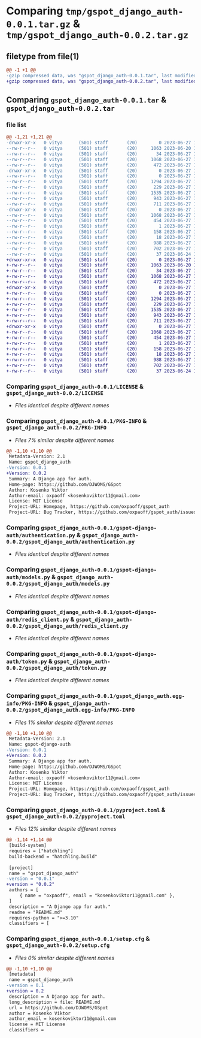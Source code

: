 # Comparing `tmp/gspot_django_auth-0.0.1.tar.gz` & `tmp/gspot_django_auth-0.0.2.tar.gz`

## filetype from file(1)

```diff
@@ -1 +1 @@
-gzip compressed data, was "gspot_django_auth-0.0.1.tar", last modified: Tue Jun 27 13:53:48 2023, max compression
+gzip compressed data, was "gspot_django_auth-0.0.2.tar", last modified: Tue Jun 27 14:00:24 2023, max compression
```

## Comparing `gspot_django_auth-0.0.1.tar` & `gspot_django_auth-0.0.2.tar`

### file list

```diff
@@ -1,21 +1,21 @@
-drwxr-xr-x   0 vitya      (501) staff       (20)        0 2023-06-27 13:53:48.928213 gspot_django_auth-0.0.1/
--rw-r--r--   0 vitya      (501) staff       (20)     1063 2023-06-20 19:08:32.000000 gspot_django_auth-0.0.1/LICENSE
--rw-r--r--   0 vitya      (501) staff       (20)       34 2023-06-27 13:11:56.000000 gspot_django_auth-0.0.1/MANIFEST.in
--rw-r--r--   0 vitya      (501) staff       (20)     1068 2023-06-27 13:53:48.928289 gspot_django_auth-0.0.1/PKG-INFO
--rw-r--r--   0 vitya      (501) staff       (20)      472 2023-06-27 13:53:48.000000 gspot_django_auth-0.0.1/README.md
-drwxr-xr-x   0 vitya      (501) staff       (20)        0 2023-06-27 13:53:48.927213 gspot_django_auth-0.0.1/gspot-django-auth/
--rw-r--r--   0 vitya      (501) staff       (20)        0 2023-06-27 13:10:00.000000 gspot_django_auth-0.0.1/gspot-django-auth/__init__.py
--rw-r--r--   0 vitya      (501) staff       (20)     1294 2023-06-27 12:37:46.000000 gspot_django_auth-0.0.1/gspot-django-auth/authentication.py
--rw-r--r--   0 vitya      (501) staff       (20)      229 2023-06-27 13:40:12.000000 gspot_django_auth-0.0.1/gspot-django-auth/exceptions.py
--rw-r--r--   0 vitya      (501) staff       (20)     1535 2023-06-27 12:19:26.000000 gspot_django_auth-0.0.1/gspot-django-auth/models.py
--rw-r--r--   0 vitya      (501) staff       (20)      943 2023-06-27 12:40:56.000000 gspot_django_auth-0.0.1/gspot-django-auth/redis_client.py
--rw-r--r--   0 vitya      (501) staff       (20)      711 2023-06-27 12:40:56.000000 gspot_django_auth-0.0.1/gspot-django-auth/token.py
-drwxr-xr-x   0 vitya      (501) staff       (20)        0 2023-06-27 13:53:48.928058 gspot_django_auth-0.0.1/gspot_django_auth.egg-info/
--rw-r--r--   0 vitya      (501) staff       (20)     1068 2023-06-27 13:53:48.000000 gspot_django_auth-0.0.1/gspot_django_auth.egg-info/PKG-INFO
--rw-r--r--   0 vitya      (501) staff       (20)      454 2023-06-27 13:53:48.000000 gspot_django_auth-0.0.1/gspot_django_auth.egg-info/SOURCES.txt
--rw-r--r--   0 vitya      (501) staff       (20)        1 2023-06-27 13:53:48.000000 gspot_django_auth-0.0.1/gspot_django_auth.egg-info/dependency_links.txt
--rw-r--r--   0 vitya      (501) staff       (20)      158 2023-06-27 13:53:48.000000 gspot_django_auth-0.0.1/gspot_django_auth.egg-info/requires.txt
--rw-r--r--   0 vitya      (501) staff       (20)       18 2023-06-27 13:53:48.000000 gspot_django_auth-0.0.1/gspot_django_auth.egg-info/top_level.txt
--rw-r--r--   0 vitya      (501) staff       (20)      988 2023-06-27 13:53:48.000000 gspot_django_auth-0.0.1/pyproject.toml
--rw-r--r--   0 vitya      (501) staff       (20)      702 2023-06-27 13:53:48.928590 gspot_django_auth-0.0.1/setup.cfg
--rw-r--r--   0 vitya      (501) staff       (20)       37 2023-06-24 17:48:18.000000 gspot_django_auth-0.0.1/setup.py
+drwxr-xr-x   0 vitya      (501) staff       (20)        0 2023-06-27 14:00:24.436073 gspot_django_auth-0.0.2/
+-rw-r--r--   0 vitya      (501) staff       (20)     1063 2023-06-20 19:08:32.000000 gspot_django_auth-0.0.2/LICENSE
+-rw-r--r--   0 vitya      (501) staff       (20)       34 2023-06-27 13:11:56.000000 gspot_django_auth-0.0.2/MANIFEST.in
+-rw-r--r--   0 vitya      (501) staff       (20)     1068 2023-06-27 14:00:24.436170 gspot_django_auth-0.0.2/PKG-INFO
+-rw-r--r--   0 vitya      (501) staff       (20)      472 2023-06-27 13:53:48.000000 gspot_django_auth-0.0.2/README.md
+drwxr-xr-x   0 vitya      (501) staff       (20)        0 2023-06-27 14:00:24.435026 gspot_django_auth-0.0.2/gspot_django_auth/
+-rw-r--r--   0 vitya      (501) staff       (20)        0 2023-06-27 13:10:00.000000 gspot_django_auth-0.0.2/gspot_django_auth/__init__.py
+-rw-r--r--   0 vitya      (501) staff       (20)     1294 2023-06-27 12:37:46.000000 gspot_django_auth-0.0.2/gspot_django_auth/authentication.py
+-rw-r--r--   0 vitya      (501) staff       (20)      229 2023-06-27 13:40:12.000000 gspot_django_auth-0.0.2/gspot_django_auth/exceptions.py
+-rw-r--r--   0 vitya      (501) staff       (20)     1535 2023-06-27 12:19:26.000000 gspot_django_auth-0.0.2/gspot_django_auth/models.py
+-rw-r--r--   0 vitya      (501) staff       (20)      943 2023-06-27 12:40:56.000000 gspot_django_auth-0.0.2/gspot_django_auth/redis_client.py
+-rw-r--r--   0 vitya      (501) staff       (20)      711 2023-06-27 12:40:56.000000 gspot_django_auth-0.0.2/gspot_django_auth/token.py
+drwxr-xr-x   0 vitya      (501) staff       (20)        0 2023-06-27 14:00:24.435918 gspot_django_auth-0.0.2/gspot_django_auth.egg-info/
+-rw-r--r--   0 vitya      (501) staff       (20)     1068 2023-06-27 14:00:24.000000 gspot_django_auth-0.0.2/gspot_django_auth.egg-info/PKG-INFO
+-rw-r--r--   0 vitya      (501) staff       (20)      454 2023-06-27 14:00:24.000000 gspot_django_auth-0.0.2/gspot_django_auth.egg-info/SOURCES.txt
+-rw-r--r--   0 vitya      (501) staff       (20)        1 2023-06-27 14:00:24.000000 gspot_django_auth-0.0.2/gspot_django_auth.egg-info/dependency_links.txt
+-rw-r--r--   0 vitya      (501) staff       (20)      158 2023-06-27 14:00:24.000000 gspot_django_auth-0.0.2/gspot_django_auth.egg-info/requires.txt
+-rw-r--r--   0 vitya      (501) staff       (20)       18 2023-06-27 14:00:24.000000 gspot_django_auth-0.0.2/gspot_django_auth.egg-info/top_level.txt
+-rw-r--r--   0 vitya      (501) staff       (20)      988 2023-06-27 14:00:23.000000 gspot_django_auth-0.0.2/pyproject.toml
+-rw-r--r--   0 vitya      (501) staff       (20)      702 2023-06-27 14:00:24.436497 gspot_django_auth-0.0.2/setup.cfg
+-rw-r--r--   0 vitya      (501) staff       (20)       37 2023-06-24 17:48:18.000000 gspot_django_auth-0.0.2/setup.py
```

### Comparing `gspot_django_auth-0.0.1/LICENSE` & `gspot_django_auth-0.0.2/LICENSE`

 * *Files identical despite different names*

### Comparing `gspot_django_auth-0.0.1/PKG-INFO` & `gspot_django_auth-0.0.2/PKG-INFO`

 * *Files 7% similar despite different names*

```diff
@@ -1,10 +1,10 @@
 Metadata-Version: 2.1
 Name: gspot_django_auth
-Version: 0.0.1
+Version: 0.0.2
 Summary: A Django app for auth.
 Home-page: https://github.com/DJWOMS/GSpot
 Author: Kosenko Viktor
 Author-email: oxpaoff <kosenkoviktor11@gmail.com>
 License: MIT License
 Project-URL: Homepage, https://github.com/oxpaoff/gspot_auth
 Project-URL: Bug Tracker, https://github.com/oxpaoff/gspot_auth/issues
```

### Comparing `gspot_django_auth-0.0.1/gspot-django-auth/authentication.py` & `gspot_django_auth-0.0.2/gspot_django_auth/authentication.py`

 * *Files identical despite different names*

### Comparing `gspot_django_auth-0.0.1/gspot-django-auth/models.py` & `gspot_django_auth-0.0.2/gspot_django_auth/models.py`

 * *Files identical despite different names*

### Comparing `gspot_django_auth-0.0.1/gspot-django-auth/redis_client.py` & `gspot_django_auth-0.0.2/gspot_django_auth/redis_client.py`

 * *Files identical despite different names*

### Comparing `gspot_django_auth-0.0.1/gspot-django-auth/token.py` & `gspot_django_auth-0.0.2/gspot_django_auth/token.py`

 * *Files identical despite different names*

### Comparing `gspot_django_auth-0.0.1/gspot_django_auth.egg-info/PKG-INFO` & `gspot_django_auth-0.0.2/gspot_django_auth.egg-info/PKG-INFO`

 * *Files 1% similar despite different names*

```diff
@@ -1,10 +1,10 @@
 Metadata-Version: 2.1
 Name: gspot-django-auth
-Version: 0.0.1
+Version: 0.0.2
 Summary: A Django app for auth.
 Home-page: https://github.com/DJWOMS/GSpot
 Author: Kosenko Viktor
 Author-email: oxpaoff <kosenkoviktor11@gmail.com>
 License: MIT License
 Project-URL: Homepage, https://github.com/oxpaoff/gspot_auth
 Project-URL: Bug Tracker, https://github.com/oxpaoff/gspot_auth/issues
```

### Comparing `gspot_django_auth-0.0.1/pyproject.toml` & `gspot_django_auth-0.0.2/pyproject.toml`

 * *Files 12% similar despite different names*

```diff
@@ -1,14 +1,14 @@
 [build-system]
 requires = ["hatchling"]
 build-backend = "hatchling.build"
 
 [project]
 name = "gspot_django_auth"
-version = "0.0.1"
+version = "0.0.2"
 authors = [
     { name = "oxpaoff", email = "kosenkoviktor11@gmail.com" },
 ]
 description = "A Django app for auth."
 readme = "README.md"
 requires-python = ">=3.10"
 classifiers = [
```

### Comparing `gspot_django_auth-0.0.1/setup.cfg` & `gspot_django_auth-0.0.2/setup.cfg`

 * *Files 0% similar despite different names*

```diff
@@ -1,10 +1,10 @@
 [metadata]
 name = gspot_django_auth
-version = 0.1
+version = 0.2
 description = A Django app for auth.
 long_description = file: README.md
 url = https://github.com/DJWOMS/GSpot
 author = Kosenko Viktor
 author_email = kosenkoviktor11@gmail.com
 license = MIT License
 classifiers =
```


